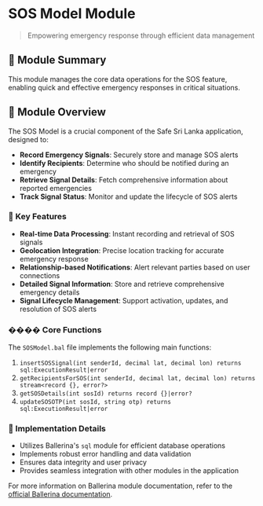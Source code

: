 # SOS Model Module

> Empowering emergency response through efficient data management

## 🚨 Module Summary

This module manages the core data operations for the SOS feature, enabling quick and effective emergency responses in critical situations.

## 🌟 Module Overview

The SOS Model is a crucial component of the Safe Sri Lanka application, designed to:

- **Record Emergency Signals**: Securely store and manage SOS alerts
- **Identify Recipients**: Determine who should be notified during an emergency
- **Retrieve Signal Details**: Fetch comprehensive information about reported emergencies
- **Track Signal Status**: Monitor and update the lifecycle of SOS alerts

### 🔑 Key Features

- **Real-time Data Processing**: Instant recording and retrieval of SOS signals
- **Geolocation Integration**: Precise location tracking for accurate emergency response
- **Relationship-based Notifications**: Alert relevant parties based on user connections
- **Detailed Signal Information**: Store and retrieve comprehensive emergency details
- **Signal Lifecycle Management**: Support activation, updates, and resolution of SOS alerts

### ���� Core Functions

The `SOSModel.bal` file implements the following main functions:

1. `insertSOSSignal(int senderId, decimal lat, decimal lon) returns sql:ExecutionResult|error`
2. `getRecipientsForSOS(int senderId, decimal lat, decimal lon) returns stream<record {}, error?>`
3. `getSOSDetails(int sosId) returns record {}|error?`
4. `updateSOSOTP(int sosId, string otp) returns sql:ExecutionResult|error`

### 🔧 Implementation Details

- Utilizes Ballerina's `sql` module for efficient database operations
- Implements robust error handling and data validation
- Ensures data integrity and user privacy
- Provides seamless integration with other modules in the application

For more information on Ballerina module documentation, refer to the [official Ballerina documentation](https://lib.ballerina.io/ballerina/io/latest).
